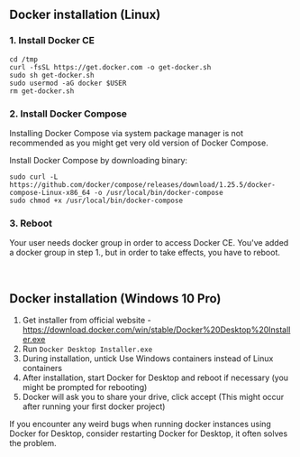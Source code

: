 ## Docker installation (Linux)

### 1. Install Docker CE

```
cd /tmp
curl -fsSL https://get.docker.com -o get-docker.sh
sudo sh get-docker.sh
sudo usermod -aG docker $USER
rm get-docker.sh
```

### 2. Install Docker Compose

Installing Docker Compose via system package manager is not recommended as you
might get very old version of Docker Compose. 

Install Docker Compose by downloading binary:
```
sudo curl -L https://github.com/docker/compose/releases/download/1.25.5/docker-compose-Linux-x86_64 -o /usr/local/bin/docker-compose
sudo chmod +x /usr/local/bin/docker-compose
```

### 3. Reboot

Your user needs docker group in order to access Docker CE. You've added a docker group in step 1., but in order to take effects, you have to reboot.


&nbsp;
&nbsp;

## Docker installation (Windows 10 Pro)

1. Get installer from official website - https://download.docker.com/win/stable/Docker%20Desktop%20Installer.exe
2. Run `Docker Desktop Installer.exe`
3. During installation, untick Use Windows containers instead of Linux containers
4. After installation, start Docker for Desktop and reboot if necessary (you might be prompted for rebooting)
5. Docker will ask you to share your drive, click accept (This might occur after running your first docker project)

If you encounter any weird bugs when running docker instances using Docker for Desktop, consider restarting Docker for Desktop, it often solves the problem.